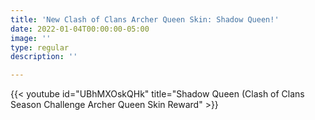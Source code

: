 ```yaml
---
title: 'New Clash of Clans Archer Queen Skin: Shadow Queen!'
date: 2022-01-04T00:00:00-05:00
image: ''
type: regular
description: ''

---
```

{{< youtube id="UBhMXOskQHk" title="Shadow Queen (Clash of Clans Season Challenge Archer Queen Skin Reward" >}}